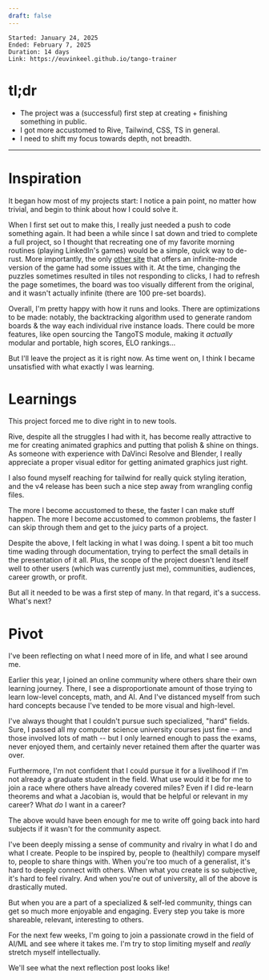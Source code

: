 ```yaml
---
draft: false
---
```

```
Started: January 24, 2025
Ended: February 7, 2025
Duration: 14 days
Link: https://euvinkeel.github.io/tango-trainer
```

# tl;dr
* The project was a (successful) first step at creating + finishing something in public.
* I got more accustomed to Rive, Tailwind, CSS, TS in general.
* I need to shift my focus towards depth, not breadth.

---
# Inspiration
It began how most of my projects start: I notice a pain point, no matter how trivial, and begin to think about how I could solve it.

When I first set out to make this, I really just needed a push to code something again. It had been a while since I sat down and tried to complete a full project, so I thought that recreating one of my favorite morning routines (playing LinkedIn's games) would be a simple, quick way to de-rust. More importantly, the only [other site](https://tangogame.org) that offers an infinite-mode version of the game had some issues with it. At the time, changing the puzzles sometimes resulted in tiles not responding to clicks, I had to refresh the page sometimes, the board was too visually different from the original, and it wasn't actually infinite (there are 100 pre-set boards).

Overall, I'm pretty happy with how it runs and looks. There are optimizations to be made: notably, the backtracking algorithm used to generate random boards & the way each individual rive instance loads. There could be more features, like open sourcing the TangoTS module, making it *actually* modular and portable, high scores, ELO rankings...

But I'll leave the project as it is right now. As time went on, I think I became unsatisfied with what exactly I was learning.


# Learnings

This project forced me to dive right in to new tools.

Rive, despite all the struggles I had with it, has become really attractive to me for creating animated graphics and putting that polish & shine on things. As someone with experience with DaVinci Resolve and Blender, I really appreciate a proper visual editor for getting animated graphics just right. 

I also found myself reaching for tailwind for really quick styling iteration, and the v4 release has been such a nice step away from wrangling config files.

The more I become accustomed to these, the faster I can make stuff happen. The more I become accustomed to common problems, the faster I can skip through them and get to the juicy parts of a project.



Despite the above, I felt lacking in what I was doing.
I spent a bit too much time wading through documentation, trying to perfect the small details in the presentation of it all. Plus, the scope of the project doesn't lend itself well to other users (which was currently just me), communities, audiences, career growth, or profit.

But all it needed to be was a first step of many. In that regard, it's a success. What's next?

# Pivot

I've been reflecting on what I need more of in life, and what I see around me.

Earlier this year, I joined an online community where others share their own learning journey. There, I see a disproportionate amount of those trying to learn low-level concepts, math, and AI. And I've distanced myself from such hard concepts because I've tended to be more visual and high-level.

I've always thought that I couldn't pursue such specialized, "hard" fields. Sure, I passed all my computer science university courses just fine -- and those involved lots of math -- but I only learned enough to pass the exams, never enjoyed them, and certainly never retained them after the quarter was over.

Furthermore, I'm not confident that I could pursue it for a livelihood if I'm not already a graduate student in the field. What use would it be for me to join a race where others have already covered miles? Even if I did re-learn theorems and what a Jacobian is, would that be helpful or relevant in my career? What *do* I want in a career?



The above would have been enough for me to write off going back into hard subjects if it wasn't for the community aspect.



I've been deeply missing a sense of community and rivalry in what I do and what I create. People to be inspired by, people to (healthily) compare myself to, people to share things with. When you're too much of a generalist, it's hard to deeply connect with others. When what you create is so subjective, it's hard to feel rivalry. And when you're out of university, all of the above is drastically muted.

But when you are a part of a specialized & self-led community, things can get so much more enjoyable and engaging. Every step you take is more shareable, relevant, interesting to others.


For the next few weeks, I'm going to join a passionate crowd in the field of AI/ML and see where it takes me. I'm try to stop limiting myself and *really* stretch myself intellectually.

We'll see what the next reflection post looks like!